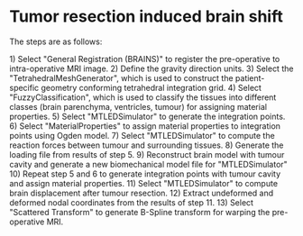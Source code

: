 # Tumor resection induced brain shift

The steps are as follows:

1\) Select "General Registration (BRAINS)" to register the pre-operative
to intra-operative MRI image. 2) Define the gravity direction units. 3)
Select the "TetrahedralMeshGenerator", which is used to construct the
patient-specific geometry conforming tetrahedral integration grid. 4)
Select "FuzzyClassification", which is used to classify the tissues into
different classes (brain parenchyma, ventricles, tumour) for assigning
material properties. 5) Select "MTLEDSimulator" to generate the
integration points. 6) Select "MaterialProperties" to assign material
properties to integration points using Ogden model. 7) Select
"MTLEDSimulator" to compute the reaction forces between tumour and
surrounding tissues. 8) Generate the loading file from results of step
5. 9) Reconstruct brain model with tumour cavity and generate a new
biomechanical model file for "MTLEDSimulator" 10) Repeat step 5 and 6 to
generate integration points with tumour cavity and assign material
properties. 11) Select "MTLEDSimulator" to compute brain displacement
after tumour resection. 12) Extract undeformed and deformed nodal
coordinates from the results of step 11. 13) Select "Scattered
Transform" to generate B-Spline transform for warping the pre-operative
MRI.